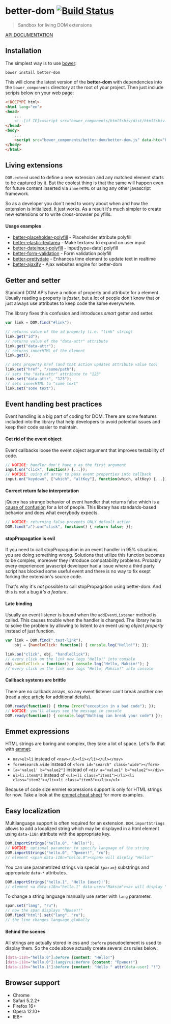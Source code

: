 # better-dom [![Build Status](https://api.travis-ci.org/chemerisuk/better-dom.png?branch=master)](http://travis-ci.org/chemerisuk/better-dom)
> Sandbox for living DOM extensions

[API DOCUMENTATION](http://chemerisuk.github.io/better-dom/)

## Installation
The simplest way is to use [bower](http://bower.io/):

    bower install better-dom

This will clone the latest version of the __better-dom__ with dependencies into the `bower_components` directory at the root of your project. Then just include scripts below on your web page:

```html
<!DOCTYPE html>
<html lang="en">
<head>
    ...
    <!--[if IE]><script src="bower_components/html5shiv/dist/html5shiv.js"></script><![endif]-->
</head>
<body>
    ...
    <script src="bower_components/better-dom/better-dom.js" data-htc="bower_components/better-dom/better-dom.htc"></script>
</body>
</html>
```

## Living extensions
`DOM.extend` used to define a new extension and any matched element starts to be captured by it. But the coolest thing is that the same will happen even for future content inserted via `innerHTML` or using any other javascript framework.

So as a developer you don't need to worry about when and how the extension is initialized. It just works. As a result it's much simpler to create new extensions or to write cross-browser polyfills.

#### Usage examples
* [better-placeholder-polyfill](https://github.com/chemerisuk/better-placeholder-polyfill) - Placeholder attribute polyfill
* [better-elastic-textarea](https://github.com/chemerisuk/better-elastic-textarea) - Make textarea to expand on user input
* [better-dateinput-polyfill](https://github.com/chemerisuk/better-dateinput-polyfill) - input[type=date] polyfill
* [better-form-validation](https://github.com/chemerisuk/better-form-validation) - Form validation polyfill
* [better-prettydate](https://github.com/chemerisuk/better-prettydate) - Enhances time element to update text in realtime
* [better-ajaxify](https://github.com/chemerisuk/better-ajaxify) - Ajax websites engine for better-dom

## Getter and setter
Standard DOM APIs have a notion of property and attribute for a element. Usually reading a property is _faster_, but a lot of people don't know that or just always use attributes to keep code the same everywhere.

The library fixes this confusion and introduces _smart_ getter and setter.

```js
var link = DOM.find("#link");

// returns value of the id property (i.e. "link" string)
link.get("id");
// returns value of the "data-attr" attribute
link.get("data-attr");
// returns innerHTML of the element
link.get();

// sets property href (and that action updates attribute value too)
link.set("href", "/some/path");
// sets the "data-attr" attribute to "123"
link.set("data-attr", "123");
// sets innerHTML to "some text"
link.set("some text");
```

## Event handling best practices
Event handling is a big part of coding for DOM. There are some features included into the library that help developers to avoid potential issues and keep their code easier to maintain.

#### Get rid of the event object
Event callbacks loose the event object argument that improves testability of code.

```js
// NOTICE: handler don't have e as the first argument
input.on("click", function() {...});
// NOTICE: using of array to pass event properties into callback
input.on("keydown", ["which", "altKey"], function(which, altKey) {...});
```

#### Correct return false interpretation
jQuery has strange behavior of event handler that returns false which is a [cause of confusion](http://fuelyourcoding.com/jquery-events-stop-misusing-return-false/) for a lot of people. This library has standards-based behavior and does what everybody expects.

```js
// NOTICE: returning false prevents ONLY default action
DOM.find("a").on("click", function() { return false; });
```

#### stopPropagation is evil
If you need to call stopPropagation in an event handler in 95% situations you are doing something wrong. Solutions that utilize this function becomes to be complex, moreover they introduce compatability problems. Probably every experienced javascript developer had a issue where a third party script has blocked some useful event and there is no way to fix exept forking the extension's source code.

That's why it's _not_ possible to call stopPropagation using better-dom. And this is not a bug _it's a feature_.

#### Late binding
Usually an event listener is bound when the `addEventListener` method is called. This causes trouble when the handler is changed. The library helps to solve the problem by allowing to listent to an event using _object property_ instead of just function.

```js
var link = DOM.find(".test-link"), 
    obj = {handleClick: function() { console.log("Hello!"); }};

link.on("click", obj, "handleClick");
// every click on the link now logs "Hello!" into console
obj.handleClick = function() { console.log("Hello, Maksim!"); }
// every click on the link now logs "Hello, Maksim!" into console
```

#### Callback systems are brittle
There are no callback arrays, so any event listener can't break another one (read a [nice article](http://dean.edwards.name/weblog/2009/03/callbacks-vs-events/) for additional details).

```js
DOM.ready(function() { throw Error("exception in a bad code"); });
// NOTICE: you'll always see the message in console
DOM.ready(function() { console.log("Nothing can break your code") });
```

## Emmet expressions
HTML strings are boring and complex, they take a lot of space. Let's fix that with [emmet](http://emmet.io/):

* `nav>ul>li` instead of `<nav><ul><li></li></ul></nav>`
* `form#search.wide` instead of `<form id="search" class="wide"></form>`
* `[a='value1' b="value2"]` instead of `<div a="value1" b="value2"></div>`
* `ul>li.item$*3` instead of `<ul><li class="item1"></li><li class="item2"></li><li class="item3"></li></ul>`

Because of code size emmet expressions support is only for HTML strings for now. Take a look at the [emmet cheat sheet](http://docs.emmet.io/cheat-sheet/) for more examples.

## Easy localization
Multilanguage support is often required for an extension. `DOM.importStrings` allows to add a localized string which may be displayed in a html element using `data-i18n` attribute with the appropriate key.

```js
DOM.importStrings("hello.0", "Hello!");
// NOTICE: optional parameter to specify language of the string
DOM.importStrings("hello.0", "Привет!", "ru");
// element <span data-i18n="hello.0"><span> will display "Hello!"
```
You can use parametrized strings via special `{param}` substrings and appropriate `data-*` attributes.

```js
DOM.importStrings("hello.1", "Hello {user}!");
// element <a data-i18n="hello.1" data-user="Maksim"><a> will display "Hello Maksim!"
```
To change a string language manually use setter with `lang` parameter.

```js
span.set("lang", "ru");
// now the span displays "Привет!"
DOM.find("html").set("lang", "ru");
// the line changes language globally
```

#### Behind the scenes
All strings are actually stored in css and `:before` pseudoelement is used to display them. So the code above actually create several css rules below:

```css
[data-i18n="hello.0"]:before {content: "Hello!"}
[data-i18n="hello.0"]:lang(ru):before {content: "Привет!"}
[data-i18n="hello.1"]:before {content: "Hello " attr(data-user) "!"}
```

## Browser support
* Chrome
* Safari 5.2.2+
* Firefox 16+
* Opera 12.10+
* IE8+
